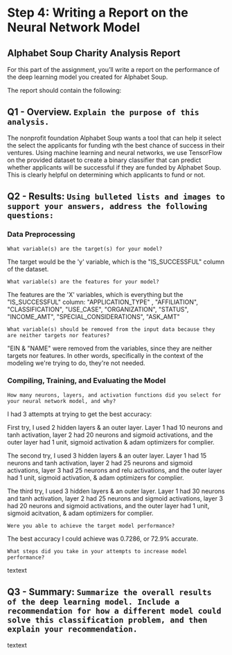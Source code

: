 # Step 4: Writing a Report on the Neural Network Model
## Alphabet Soup Charity Analysis Report

For this part of the assignment, you’ll write a report on the performance of the deep learning model you created for Alphabet Soup.

The report should contain the following:

## **Q1 -** **Overview.** `Explain the purpose of this analysis.`

The nonprofit foundation Alphabet Soup wants a tool that can help it select the select the applicants for funding wth the best chance of success in their ventures. Using machine learning and neural networks, we use TensorFlow on the provided dataset to create a binary classifier that can predict whether applicants will be successful if they are funded by Alphabet Soup. This is clearly helpful on determining which applicants to fund or not.


## **Q2 - Results:** `Using bulleted lists and images to support your answers, address the following questions:`

### **Data Preprocessing**

`What variable(s) are the target(s) for your model?`

The target would be the 'y' variable, which is the "IS_SUCCESSFUL" column of the dataset.

`What variable(s) are the features for your model?`

The features are the 'X' variables, which is everything but the "IS_SUCCESSFUL" column: "APPLICATION_TYPE" , "AFFILIATION", "CLASSIFICATION", "USE_CASE", "ORGANIZATION", "STATUS", "INCOME_AMT", "SPECIAL_CONSIDERATIONS", "ASK_AMT"

`What variable(s) should be removed from the input data because they are neither targets nor features?`

"EIN & "NAME" were removed from the variables, since they are neither targets nor features. In other words, specifically in the context of the modeling we're trying to do, they're not needed. 

### **Compiling, Training, and Evaluating the Model**

`How many neurons, layers, and activation functions did you select for your neural network model, and why?`

I had 3 attempts at trying to get the best accuracy:

First try, I used 2 hidden layers & an outer layer. Layer 1 had 10 neurons and tanh activation, layer 2 had 20 neurons and sigmoid activations, and the outer layer had 1 unit, sigmoid activation & adam optimizers for complier.

The second try, I used 3 hidden layers & an outer layer. Layer 1 had 15 neurons and tanh activation, layer 2 had 25 neurons and sigmoid activations, layer 3 had 25 neurons and relu activations, and the outer layer had 1 unit, sigmoid activation, & adam optimizers for complier.

The third try, I used 3 hidden layers & an outer layer. Layer 1 had 30 neurons and tanh activation, layer 2 had 25 neurons and sigmoid activations, layer 3 had 20 neurons and sigmoid activations, and the outer layer had 1 unit, sigmoid acitvation, & adam optimizers for complier.

`Were you able to achieve the target model performance?`

The best accuracy I could achieve was 0.7286, or 72.9% accurate.

`What steps did you take in your attempts to increase model performance?`

textext

## **Q3 - Summary:** `Summarize the overall results of the deep learning model. Include a recommendation for how a different model could solve this classification problem, and then explain your recommendation.`

textext
